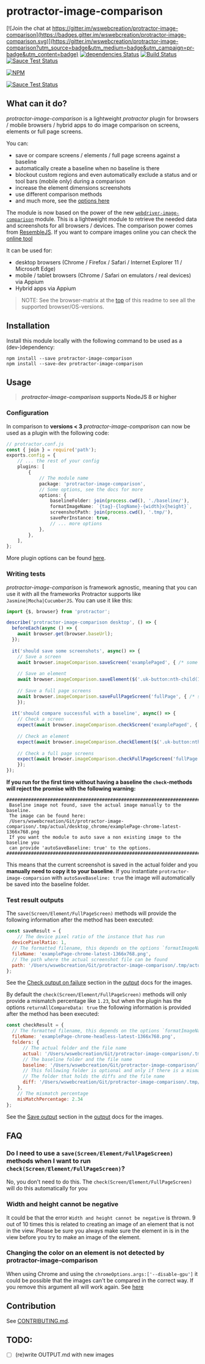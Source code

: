 protractor-image-comparison
==========

[![Join the chat at https://gitter.im/wswebcreation/protractor-image-comparison](https://badges.gitter.im/wswebcreation/protractor-image-comparison.svg)](https://gitter.im/wswebcreation/protractor-image-comparison?utm_source=badge&utm_medium=badge&utm_campaign=pr-badge&utm_content=badge) [![dependencies Status](https://david-dm.org/wswebcreation/protractor-image-comparison/status.svg)](https://david-dm.org/wswebcreation/protractor-image-comparison) [![Build Status](https://travis-ci.org/wswebcreation/protractor-image-comparison.svg?branch=master)](https://travis-ci.org/wswebcreation/protractor-image-comparison) [![Sauce Test Status](https://saucelabs.com/buildstatus/wswebcreation-nl)](https://saucelabs.com/u/wswebcreation-nl)

[![NPM](https://nodei.co/npm/protractor-image-comparison.png)](https://nodei.co/npm/protractor-image-comparison/)

[![Sauce Test Status](https://saucelabs.com/browser-matrix/wswebcreation-nl.svg)](https://saucelabs.com/u/wswebcreation-nl)


## What can it do?
*protractor-image-comparison* is a lightweight *protractor* plugin for browsers / mobile browsers / hybrid apps to do image comparison on screens, elements or full page screens.

You can:

- save or compare screens / elements / full page screens against a baseline
- automatically create a baseline when no baseline is there
- blockout custom regions and even automatically exclude a status and or tool bars (mobile only) during a comparison
- increase the element dimensions screenshots
- use different comparison methods
- and much more, see the [options here](./docs/OPTIONS.md)

The module is now based on the power of the new [`webdriver-image-comparison`](https://github.com/wswebcreation/webdriver-image-comparison) module. This is a lightweight module to retrieve the needed data and screenshots for all browsers / devices.
The comparison power comes from [ResembleJS](https://github.com/Huddle/Resemble.js). If you want to compare images online you can check the [online tool](https://huddleeng.github.io/Resemble.js/)


It can be used for:

- desktop browsers (Chrome / Firefox / Safari / Internet Explorer 11 / Microsoft Edge)
- mobile / tablet browsers (Chrome / Safari on emulators / real devices) via Appium
- Hybrid apps via Appium

> NOTE: See the browser-matrix at the [top](./README.md#protractor-image-comparison) of this readme to see all the supported browser/OS-versions.

## Installation
Install this module locally with the following command to be used as a (dev-)dependency:

```shell
npm install --save protractor-image-comparison
npm install --save-dev protractor-image-comparison
```

## Usage
> ***protractor-image-comparison* supports NodeJS 8 or higher** 

### Configuration
 
In comparison to **versions < 3** *protractor-image-comparison* can now be used as a plugin with the following code:

```typescript
// protractor.conf.js
const { join } = require('path');
exports.config = {
	// ... the rest of your config
	plugins: [
		{
			// The module name
			package: 'protractor-image-comparison',
			// Some options, see the docs for more
			options: {
				baselineFolder: join(process.cwd(), './baseline/'),
				formatImageName: `{tag}-{logName}-{width}x{height}`,
				screenshotPath: join(process.cwd(), '.tmp/'),
				savePerInstance: true,
				// ... more options
			},
		},
	],
};
```

More plugin options can be found [here](./docs/OPTIONS.md#plugin-options).

### Writing tests
*protractor-image-comparison* is framework agnostic, meaning that you can use it with all the frameworks Protractor supports like `Jasmine|Mocha|CucumberJS`. 
You can use it like this:

```typescript
import {$, browser} from 'protractor';

describe('protractor-image-comparison desktop', () => {
  beforeEach(async () => {
    await browser.get(browser.baseUrl);
  });
  
  it('should save some screenshots', async() => {
  	// Save a screen
  	await browser.imageComparison.saveScreen('examplePaged', { /* some options*/ });
  	
  	// Save an element
  	await browser.imageComparison.saveElement($('.uk-button:nth-child(1)'), 'firstButtonElement', { /* some options*/ });
  	
  	// Save a full page screens
  	await browser.imageComparison.saveFullPageScreen('fullPage', { /* some options*/ });
	});
  
  it('should compare successful with a baseline', async() => {
  	// Check a screen
  	expect(await browser.imageComparison.checkScreen('examplePaged', { /* some options*/ })).toEqual(0);
  	
  	// Check an element
  	expect(await browser.imageComparison.checkElement($('.uk-button:nth-child(1)'), 'firstButtonElement', { /* some options*/ })).toEqual(0);
  	
  	// Check a full page screens
  	expect(await browser.imageComparison.checkFullPageScreen('fullPage', { /* some options*/ })).toEqual(0);
	});
});
``` 

**If you run for the first time without having a baseline the `check`-methods will reject the promise with the following warning:**

```shell
#####################################################################################
 Baseline image not found, save the actual image manually to the baseline.
 The image can be found here:
 /Users/wswebcreation/Git/protractor-image-comparison/.tmp/actual/desktop_chrome/examplePage-chrome-latest-1366x768.png
 If you want the module to auto save a non existing image to the baseline you
 can provide 'autoSaveBaseline: true' to the options.
#####################################################################################

```

This means that the current screenshot is saved in the actual folder and you **manually need to copy it to your baseline**.
If you instantiate `protractor-image-comparsion` with `autoSaveBaseline: true` the image will automatically be saved into the baseline folder.

### Test result outputs
The `save(Screen/Element/FullPageScreen)` methods will provide the following information after the method has been executed:

```js
const saveResult = { 
	// The device pixel ratio of the instance that has run
  devicePixelRatio: 1,
  // The formatted filename, this depends on the options `formatImageName`
  fileName: 'examplePage-chrome-latest-1366x768.png',
  // The path where the actual screenshot file can be found
  path: '/Users/wswebcreation/Git/protractor-image-comparison/.tmp/actual/desktop_chrome',
};
```

See the [Check output on failure](./docs/OUTPUT.md#check-output-on-failure) section in the [output](./docs/OUTPUT.md) docs for the images.

By default the `check(Screen/Element/FullPageScreen)` methods will only provide a mismatch percentage like `1.23`, but when the plugin has the options `returnAllCompareData: true` the following information is provided after the method has been executed:

```js
const checkResult = {  
  // The formatted filename, this depends on the options `formatImageName`
  fileName: 'examplePage-chrome-headless-latest-1366x768.png',
  folders: {
      // The actual folder and the file name
      actual: '/Users/wswebcreation/Git/protractor-image-comparison/.tmp/actual/desktop_chrome/examplePage-chrome-headless-latest-1366x768.png',
      // The baseline folder and the file name
      baseline: '/Users/wswebcreation/Git/protractor-image-comparison/localBaseline/desktop_chrome/examplePage-chrome-headless-latest-1366x768.png',
      // This following folder is optional and only if there is a mismatch
      // The folder that holds the diffs and the file name
      diff: '/Users/wswebcreation/Git/protractor-image-comparison/.tmp/diff/desktop_chrome/examplePage-chrome-headless-latest-1366x768.png',
    },
    // The mismatch percentage
    misMatchPercentage: 2.34
};
```

See the [Save output](./docs/OUTPUT.md#save-output) section in the [output](./docs/OUTPUT.md) docs for the images.

## FAQ
### Do I need to use a `save(Screen/Element/FullPageScreen)` methods when I want to run `check(Screen/Element/FullPageScreen)`?
No, you don't need to do this. The `check(Screen/Element/FullPageScreen)` will do this automatically for you

### Width and height cannot be negative
It could be that the error `Width and height cannot be negative` is thrown. 9 out of 10 times this is related to creating an image of an element that is not in the view. Please be sure you always make sure the element in is in the view before you try to make an image of the element.

### Changing the color on an element is not detected by protractor-image-comparison
When using Chrome and using the `chromeOptions.args:['--disable-gpu']` it could be possible that the images can't be compared in the correct way. If you remove this argument all will work again. See [here](https://github.com/wswebcreation/protractor-image-comparison/issues/33#issuecomment-333409063)

## Contribution
See [CONTRIBUTING.md](./docs/CONTRIBUTING.md).

## TODO:
- [ ] (re)write OUTPUT.md with new images
